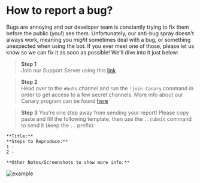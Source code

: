 # How to report a bug?

Bugs are annoying and our developer team is constantly trying to fix them before the public (you!) see them. Unfortunately, our anti-bug spray doesn't always work, meaning you *might* sometimes deal with a bug, or something unexpected when using the bot. If you ever meet one of those, please let us know so we can fix it as soon as possible! We'll dive into it just below:

> **Step 1**\
Join our Support Server using this [link](https://suggester.js.org/support)

> **Step 2**\
Head over to the `#bots` channel and run the `!join Canary` command in order to get access to a few secret channels. More info about our Canary program can be found [here](community-programs?id=🐛-hunting-bugs)

> **Step 3**
You're one step away from sending your report! Please copy paste and fill the following template, then use the `..submit` command to send it (keep the `..` prefix):

```
**Title:** 
**Steps to Reproduce:**
1 -
2 -

**Other Notes/Screenshots to show more info:**
```

![example](https://cdn.discordapp.com/attachments/769650556502409226/776919037706895370/unknown.png)
